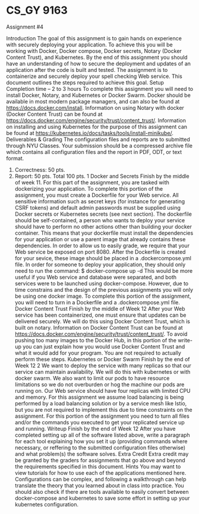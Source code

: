 # CS_GY 9163
Assignment #4

Introduction
The goal of this assignment is to gain hands on experience with securely deploying your
application. To achieve this you will be working with Docker, Docker compose, Docker secrets,
Notary (Docker Content Trust), and Kubernetes. By the end of this assignment you should have
an understanding of how to secure the deployment and updates of an application after the code
is built and tested. The assignment is to containerize and securely deploy your spell checking
Web service. This document outlines the steps required to achieve this goal.
Setup
Completion time – 2 to 3 hours
To complete this assignment you will need to install Docker, Notary, and Kubernetes or Docker
Swarm. Docker should be available in most modern package managers, and can also be found
at https://docs.docker.com/install. Information on using Notary with docker (Docker Content
Trust) can be found at https://docs.docker.com/engine/security/trust/content_trust/. Information
on installing and using Kubernetes for the purpose of this assignment can be found at
https://kubernetes.io/docs/tasks/tools/install-minikube/.
Deliverables & Grading
The configuration files and reports are to submitted through NYU Classes. Your submission
should be a compressed archive file which contains all configuration files and the report in PDF,
ODT, or text format.
1. Correctness: 50 pts.
2. Report: 50 pts.
 Total 100 pts.
1
Docker and Secrets
Finish by the middle of week 11.
For this part of the assignment, you are tasked with dockerizing your application. To complete
this portion of the assignment, you must create a Dockerfile for your Web service. All sensitive
information such as secret keys (for instance for generating CSRF tokens) and default admin
passwords must be supplied using Docker secrets or Kubernetes secrets (see next section).
The dockerfile should be self-contained, a person who wants to deploy your service should have
to perform no other actions other than building your docker container. This means that your
dockerfile must install the dependencies for your application or use a parent image that already
contains these dependencies. In order to allow us to easily grade, we require that your Web
service be exposed on port 8080.
After the Dockerfile is created for your sevice, these image should be placed in a .dockercompose.yml file. In order for someone to deploy your application, they should only need to run
the command:
$ docker-compose up -d
This would be more useful if you Web service and database were separated, and both services
were to be launched using docker-compose. However, due to time constrains and the design of
the previous assignments you will only be using one docker image.
To complete this portion of the assignment, you will need to turn in a Dockerfile and a .dockercompose.yml file.
Docker Content Trust
Finish by the middle of Week 12
After your Web service has been containerized, one must ensure that updates can be delivered
securely. We will do this using Docker Content Trust, which is built on notary. Information on
Docker Content Trust can be found at
https://docs.docker.com/engine/security/trust/content_trust/.
To avoid pushing too many images to the Docker Hub, in this portion of the write-up you can
just explain how you would use Docker Content Trust and what it would add for your program.
You are not required to actually perform these steps.
Kubernetes or Docker Swarm
Finish by the end of Week 12
2
We want to deploy the service with many replicas so that our service can maintain availability.
We will do this with kubernetes or with docker swarm. We also want to limit our pods to have
resource limitations so we do not overburden or hog the machine our pods are running on. Our
Web service should have four replicas with limited CPU and memory.
For this assignment we assume load balancing is being performed by a load balancing solution
or by a service mesh like Istio, but you are not required to implement this due to time constraints
on the assignment.
For this portion of the assignment you need to turn all files and/or the commands you executed
to get your replicated service up and running.
Writeup
Finish by the end of Week 12
After you have completed setting up all of the software listed above, write a paragraph for each
tool explaining how you set it up (providing commands where necessary, or reffering to the
submitted configuration files otherwise) and what problem(s) the software solves.
Extra Credit
Extra credit may be granted by the graders for assignments that go above and beyond the
requirements specified in this document.
Hints
You may want to view tutorials for how to use each of the applications mentioned here.
Configurations can be complex, and following a walkthrough can help translate the theory that
you learned about in class into practice. You should also check if there are tools available to
easily convert between docker-compose and kubernetes to save some effort in setting up your
kubernetes configuration.
